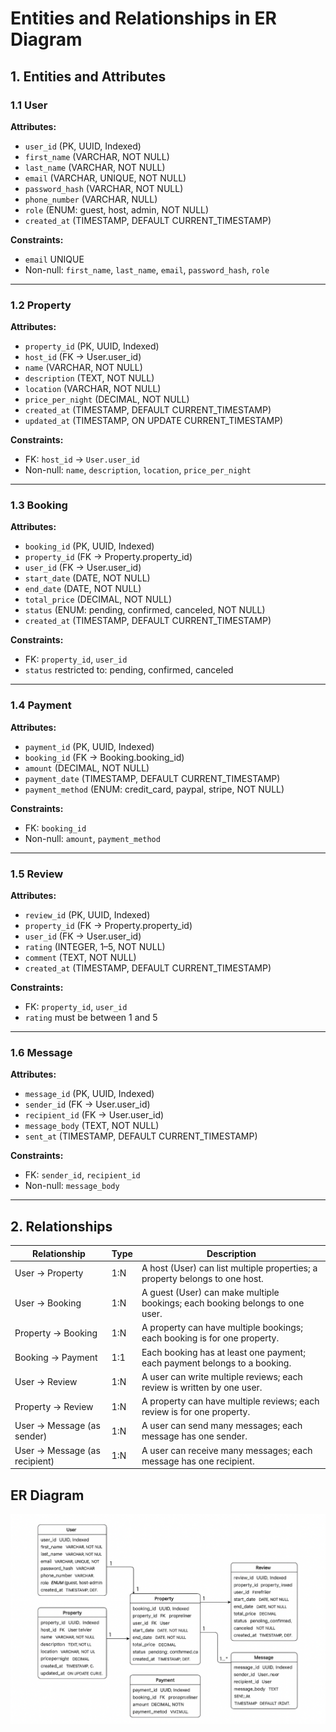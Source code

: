 # Entities and Relationships in ER Diagram

## 1. Entities and Attributes

### 1.1 User
**Attributes:**
- `user_id` (PK, UUID, Indexed)  
- `first_name` (VARCHAR, NOT NULL)  
- `last_name` (VARCHAR, NOT NULL)  
- `email` (VARCHAR, UNIQUE, NOT NULL)  
- `password_hash` (VARCHAR, NOT NULL)  
- `phone_number` (VARCHAR, NULL)  
- `role` (ENUM: guest, host, admin, NOT NULL)  
- `created_at` (TIMESTAMP, DEFAULT CURRENT_TIMESTAMP)  

**Constraints:**
- `email` UNIQUE  
- Non-null: `first_name`, `last_name`, `email`, `password_hash`, `role`  

---

### 1.2 Property
**Attributes:**
- `property_id` (PK, UUID, Indexed)  
- `host_id` (FK → User.user_id)  
- `name` (VARCHAR, NOT NULL)  
- `description` (TEXT, NOT NULL)  
- `location` (VARCHAR, NOT NULL)  
- `price_per_night` (DECIMAL, NOT NULL)  
- `created_at` (TIMESTAMP, DEFAULT CURRENT_TIMESTAMP)  
- `updated_at` (TIMESTAMP, ON UPDATE CURRENT_TIMESTAMP)  

**Constraints:**
- FK: `host_id` → `User.user_id`  
- Non-null: `name`, `description`, `location`, `price_per_night`  

---

### 1.3 Booking
**Attributes:**
- `booking_id` (PK, UUID, Indexed)  
- `property_id` (FK → Property.property_id)  
- `user_id` (FK → User.user_id)  
- `start_date` (DATE, NOT NULL)  
- `end_date` (DATE, NOT NULL)  
- `total_price` (DECIMAL, NOT NULL)  
- `status` (ENUM: pending, confirmed, canceled, NOT NULL)  
- `created_at` (TIMESTAMP, DEFAULT CURRENT_TIMESTAMP)  

**Constraints:**
- FK: `property_id`, `user_id`  
- `status` restricted to: pending, confirmed, canceled  

---

### 1.4 Payment
**Attributes:**
- `payment_id` (PK, UUID, Indexed)  
- `booking_id` (FK → Booking.booking_id)  
- `amount` (DECIMAL, NOT NULL)  
- `payment_date` (TIMESTAMP, DEFAULT CURRENT_TIMESTAMP)  
- `payment_method` (ENUM: credit_card, paypal, stripe, NOT NULL)  

**Constraints:**
- FK: `booking_id`  
- Non-null: `amount`, `payment_method`  

---

### 1.5 Review
**Attributes:**
- `review_id` (PK, UUID, Indexed)  
- `property_id` (FK → Property.property_id)  
- `user_id` (FK → User.user_id)  
- `rating` (INTEGER, 1–5, NOT NULL)  
- `comment` (TEXT, NOT NULL)  
- `created_at` (TIMESTAMP, DEFAULT CURRENT_TIMESTAMP)  

**Constraints:**
- FK: `property_id`, `user_id`  
- `rating` must be between 1 and 5  

---

### 1.6 Message
**Attributes:**
- `message_id` (PK, UUID, Indexed)  
- `sender_id` (FK → User.user_id)  
- `recipient_id` (FK → User.user_id)  
- `message_body` (TEXT, NOT NULL)  
- `sent_at` (TIMESTAMP, DEFAULT CURRENT_TIMESTAMP)  

**Constraints:**
- FK: `sender_id`, `recipient_id`  
- Non-null: `message_body`  

---

## 2. Relationships

| Relationship                       | Type | Description |
|-----------------------------------|------|-------------|
| User → Property                    | 1:N  | A host (User) can list multiple properties; a property belongs to one host. |
| User → Booking                     | 1:N  | A guest (User) can make multiple bookings; each booking belongs to one user. |
| Property → Booking                 | 1:N  | A property can have multiple bookings; each booking is for one property. |
| Booking → Payment                  | 1:1  | Each booking has at least one payment; each payment belongs to a booking. |
| User → Review                      | 1:N  | A user can write multiple reviews; each review is written by one user. |
| Property → Review                  | 1:N  | A property can have multiple reviews; each review is for one property. |
| User → Message (as sender)         | 1:N  | A user can send many messages; each message has one sender. |
| User → Message (as recipient)      | 1:N  | A user can receive many messages; each message has one recipient. |

## ER Diagram

![Airbnb Database ER Diagram](../airbnb_erd.png)

